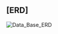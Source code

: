 ## [ERD]
![Data_Base_ERD](https://github.com/TRENDLMC/test123/assets/130523481/81773cf3-3c4f-40ec-96a1-9003bc9cea98)
